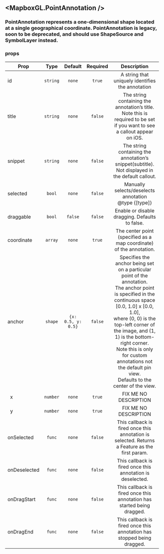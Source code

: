 ## <MapboxGL.PointAnnotation />
### PointAnnotation represents a one-dimensional shape located at a single geographical coordinate. PointAnnotation is legacy, soon to be deprecated, and should use ShapeSource and SymbolLayer instead.

### props
| Prop | Type | Default | Required | Description |
| ---- | :--: | :-----: | :------: | :----------: |
| id | `string` | `none` | `true` | A string that uniquely identifies the annotation |
| title | `string` | `none` | `false` | The string containing the annotation’s title. Note this is required to be set if you want to see a callout appear on iOS. |
| snippet | `string` | `none` | `false` | The string containing the annotation’s snippet(subtitle). Not displayed in the default callout. |
| selected | `bool` | `none` | `false` | Manually selects/deselects annotation<br/>@type {[type]} |
| draggable | `bool` | `false` | `false` | Enable or disable dragging. Defaults to false. |
| coordinate | `array` | `none` | `true` | The center point (specified as a map coordinate) of the annotation. |
| anchor | `shape` | `{x: 0.5, y: 0.5}` | `false` | Specifies the anchor being set on a particular point of the annotation.<br/>The anchor point is specified in the continuous space [0.0, 1.0] x [0.0, 1.0],<br/>where (0, 0) is the top-left corner of the image, and (1, 1) is the bottom-right corner.<br/>Note this is only for custom annotations not the default pin view.<br/>Defaults to the center of the view. |
| &nbsp;&nbsp;x | `number` | `none` | `true` | FIX ME NO DESCRIPTION |
| &nbsp;&nbsp;y | `number` | `none` | `true` | FIX ME NO DESCRIPTION |
| onSelected | `func` | `none` | `false` | This callback is fired once this annotation is selected. Returns a Feature as the first param. |
| onDeselected | `func` | `none` | `false` | This callback is fired once this annotation is deselected. |
| onDragStart | `func` | `none` | `false` | This callback is fired once this annotation has started being dragged. |
| onDragEnd | `func` | `none` | `false` | This callback is fired once this annotation has stopped being dragged. |


